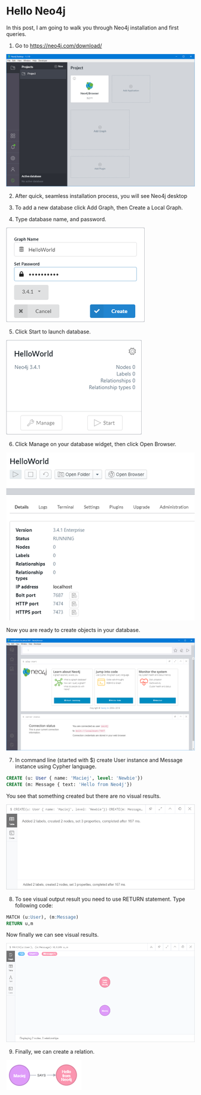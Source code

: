 ﻿# Hello Neo4j

<!-- Id: neo4j-02  -->
<!-- Categories: NoSql, neo4j  -->
<!-- Date: 20200319  -->

<!-- #header -->
In this post, I am going to walk you through Neo4j installation and first queries.
<!-- #endheader -->

1. Go to https://neo4j.com/download/

![01](01.png)

2. After quick, seamless installation process, you will see Neo4j desktop

3. To add a new database click Add Graph, then Create a Local Graph.

4. Type database name, and password.

![02](02.png)

5. Click Start to launch database.

![03](03.png)

6. Click Manage on your database widget, then click Open Browser.

![04](04.png)

Now you are ready to create objects in your database.

![05](05.png)

7. In command line (started with $) create User instance and Message instance using Cypher language.

```sql
CREATE (u: User { name: 'Maciej', level: 'Newbie'})
CREATE (m: Message { text: 'Hello from Neo4j'})
```

You see that something created but there are no visual results.

![06](06.png)

8. To see visual output result you need to use RETURN statement. Type following code:

```sql
MATCH (u:User), (m:Message)
RETURN u,m
```

Now finally we can see visual results.

![07](07.png)

9. Finally, we can create a relation.

![08](08.png)





